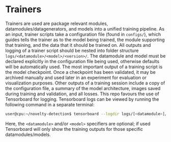 # Trainers

Trainers are used are package relevant modules, datamodules/datagenerators, and 
models into a unified training pipeline. As an input, trainer scripts take a
configuration file (found in `configs/`), which guides tells the trainer as to the model
being trained, the module supporting that training, and the data that it should be
trained on. All outputs and logging of a trainer script should be nested into folder structure
`logs/<datamodule>/<model>/<version>/`. The datamodule and model must be declared
explicitly in the configuration file being used, otherwise defaults will be automatically
used. The most important output of a training script is the model checkpoint.
Once a checkpoint has been validated, it may be archived manually and used later in an
experiment for evaluation or visualization purposes. Other outputs of a training session
include a copy of the configuration file, a summary of the model architecture, images
saved during training and validation, and all losses. This repo favours the use of 
Tensorboard for logging. Tensorboard logs can be viewed by running the following command
in a separate terminal:

```bash
user@cpu:~/novelty-detection$ tensorboard --logdir logs/[<datamodule>]/[<model>] 
```

Here, the `<datamodule>` and/or `<model>` specifiers are optional; if used Tensorboard will
only show the training outputs for those specific datamodules/models.
